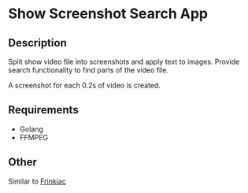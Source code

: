 # Show Screenshot Search App

## Description
Split show video file into screenshots and apply text to images.
Provide search functionality to find parts of the video file.

A screenshot for each 0.2s of video is created.

## Requirements
- Golang
- FFMPEG

## Other
Similar to [Frinkiac](https://www.frinkiac.com)
